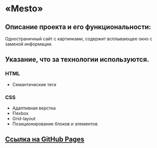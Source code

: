 # «Mesto»

## Описание проекта и его функциональности:
Одностраничный сайт с картинками, содержит всплывающее окно с заменой информации.

## Указание, что за технологии используются.
### HTML
* Семантические теги
### CSS
* Адаптивная верстка
* Flexbox
* Grid-layout
* Позиционирование блоков и элементов

## [Ссылка на GitHub Pages](https://maxim-lantsov.github.io/mesto/)